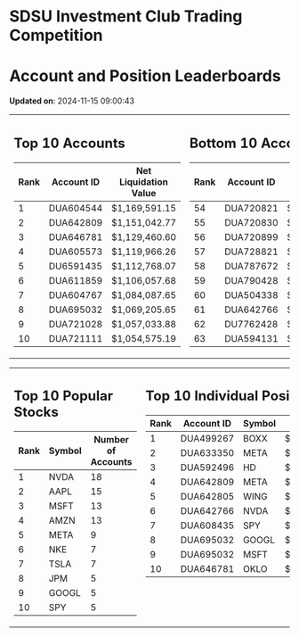 # SDSU Investment Club Trading Competition 
 # Account and Position Leaderboards

**Updated on**: 2024-11-15 09:00:43

<table><tr><td valign="top">

## Top 10 Accounts
| Rank | Account ID | Net Liquidation Value |
|------|------------|-----------------------|
| 1 | DUA604544 | $1,169,591.15 |
| 2 | DUA642809 | $1,151,042.77 |
| 3 | DUA646781 | $1,129,460.60 |
| 4 | DUA605573 | $1,119,966.26 |
| 5 | DU6591435 | $1,112,768.07 |
| 6 | DUA611859 | $1,106,057.68 |
| 7 | DUA604767 | $1,084,087.65 |
| 8 | DUA695032 | $1,069,205.65 |
| 9 | DUA721028 | $1,057,033.88 |
| 10 | DUA721111 | $1,054,575.19 |

</td><td valign="top">

## Bottom 10 Accounts
| Rank | Account ID | Net Liquidation Value |
|------|------------|-----------------------|
| 54 | DUA720821 | $1,006,518.29 |
| 55 | DUA720830 | $1,006,518.29 |
| 56 | DUA720899 | $1,006,518.29 |
| 57 | DUA728821 | $1,006,159.34 |
| 58 | DUA787672 | $1,005,321.58 |
| 59 | DUA790428 | $1,005,321.58 |
| 60 | DUA504338 | $1,004,526.58 |
| 61 | DUA642766 | $1,002,439.35 |
| 62 | DU7762428 | $995,946.25 |
| 63 | DUA594131 | $991,326.68 |

</td></tr></table>

<table><tr><td valign="top">

## Top 10 Popular Stocks
| Rank | Symbol | Number of Accounts |
|------|--------|--------------------|
| 1 | NVDA | 18 |
| 2 | AAPL | 15 |
| 3 | MSFT | 13 |
| 4 | AMZN | 13 |
| 5 | META | 9 |
| 6 | NKE | 7 |
| 7 | TSLA | 7 |
| 8 | JPM | 5 |
| 9 | GOOGL | 5 |
| 10 | SPY | 5 |

</td><td valign="top">

## Top 10 Individual Positions
| Rank | Account ID | Symbol | Cost | Total Value |
|------|------------|--------|-----------|-------------|
| 1 | DUA499267 | BOXX | $599,207.78 | $599,207.78 |
| 2 | DUA633350 | META | $466,298.04 | $466,298.04 |
| 3 | DUA592496 | HD | $218,226.53 | $218,226.53 |
| 4 | DUA642809 | META | $198,529.77 | $198,529.77 |
| 5 | DUA642805 | WING | $198,339.03 | $198,339.03 |
| 6 | DUA642766 | NVDA | $195,171.67 | $195,171.67 |
| 7 | DUA608435 | SPY | $171,717.02 | $171,717.02 |
| 8 | DUA695032 | GOOGL | $170,066.26 | $170,066.26 |
| 9 | DUA695032 | MSFT | $150,001.76 | $150,001.76 |
| 10 | DUA646781 | OKLO | $148,757.37 | $148,757.37 |

</td></tr></table>

